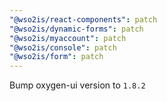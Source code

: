 ```yaml
---
"@wso2is/react-components": patch
"@wso2is/dynamic-forms": patch
"@wso2is/myaccount": patch
"@wso2is/console": patch
"@wso2is/form": patch
---
```


Bump oxygen-ui version to `1.8.2`
